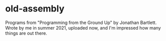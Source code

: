 # old-assembly
Programs from "Programming from the Ground Up" by Jonathan Bartlett.
Wrote by me in summer 2021, uploaded now, and I'm impressed how many things are out there.
